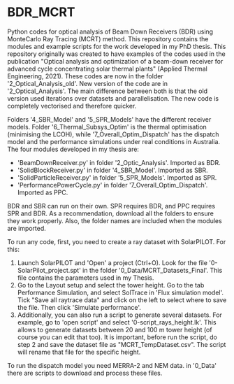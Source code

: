 # BDR_MCRT
Python codes for optical analysis of Beam Down Receivers (BDR) using MonteCarlo Ray Tracing (MCRT) method. This repository contains the modules and example scripts for the work developed in my PhD thesis.
This repository originally was created to have examples of the codes used in the publication "Optical analysis and optimization of a beam-down receiver for advanced cycle concentrating solar thermal plants" (Applied Thermal Engineering, 2021). These codes are now in the folder '2_Optical_Analysis_old'. New version of the code are in '2_Optical_Analysis'. The main difference between both is that the old version used iterations over datasets and parallelisation. The new code is completely vectorised and therefore quicker.

Folders '4_SBR_Model' and '5_SPR_Models' have the different receiver models. Folder '6_Thermal_Subsys_Optim' is the thermal optimisation (minimising the LCOH), while '7_Overall_Optim_Dispatch' has the dispatch model and the performance simulations under real conditions in Australia.
The four modules developed in my thesis are:
- 'BeamDownReceiver.py' in folder '2_Optic_Analysis'. Imported as BDR.
- 'SolidBlockReceiver.py' in folder '4_SBR_Model'. Imported as SBR.
- 'SolidParticleReceiver.py' in folder '5_SPR_Models'. Imported as SPR.
- 'PerformancePowerCycle.py' in folder '7_Overall_Optim_Dispatch'. Imported as PPC.

BDR and SBR can run on their own. SPR requires BDR, and PPC requires SPR and BDR. As a recommendation, download all the folders to ensure they work properly. Also, the folder names are included when the modules are imported.

To run any code, first, you need to create a ray dataset with SolarPILOT. For this:
1. Launch SolarPILOT and 'Open' a project (Ctrl+O). Look for the file '0-SolarPilot_project.spt' in the folder '0_Data/MCRT_Datasets_Final'. This file contains the parameters used in my Thesis.
2. Go to the Layout setup and select the tower height. Go to the tab Performance Simulation, and select SolTrace in 'Flux simulation model'. Tick "Save all raytrace data" and click on the left to select where to save the file. Then click 'Simulate performance'.
3. Additionally, you can also run a script to generate several datasets. For example, go to 'open script' and select '0-script_rays_height.lk'. This allows to generate datasets between 20 and 100 m tower height (of course you can edit that too). It is important, before run the script, do step 2 and save the dataset file as "MCRT_TempDataset.csv". The script will rename that file for the specific height.

To run the dispatch model you need MERRA-2 and NEM data. in '0_Data' there are scripts to download and process these files.
